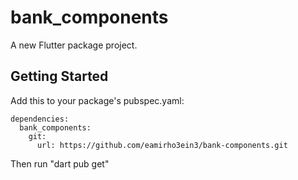 # bank_components

A new Flutter package project.

## Getting Started

Add this to your package's pubspec.yaml:

    dependencies:
      bank_components:
        git:
          url: https://github.com/eamirho3ein3/bank-components.git

Then run "dart pub get"
